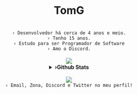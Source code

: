 <div align="center">
  <h1 align="center"><b>TomG</b></h1>
  <br>
  <code align=center>› Desenvolvedor há cerca de 4 anos e meio.</code>
  <br>
  <code align=center>› Tenho 15 anos.</code>
  <br>
  <code align=center>› Estudo para ser Programador de Software</code>
  <br>
  <code align=center>› Amo o Discord.</code>
  <br>
  <br>
  <a href="https://github.com/whoisyup" alt="yup"><img src="https://skillicons.dev/icons?i=react,git,nodejs,js,html,css,md,mongodb,ts&theme=dark&perline=4"></a>
<br>
  <details>
    <br>
    <summary><underline><b>›Github Stats</b></underline></summary>
    <table><tr><td style="padding: 0; width=50%">
      <img src="https://github-readme-stats.vercel.app/api/?username=whoisyup&show_icons=true&title_color=539BF5&text_color=9f9f9f&bg_color=00000000&hide_border=true&icon_color=539BF5&hide_title=true&count_private=true" /></td>
      <td style="padding: 0; width=50%"><img src="https://github-readme-stats.vercel.app/api/top-langs/?username=whoisyup&show_icons=true&title_color=539BF5&text_color=9f9f9f&bg_color=00000000&hide_border=true&icon_color=00000000&count_private=true" /></td></tr></table>
  </details> 
  <br>
  <a href="https://discord.com/users/1063479076523872307" alt="whoisyup" align="center"><img src="https://lanyard.cnrad.dev/api/1063479076523872307"/></a>
  <br>
  <code align=center>› Email, Zona, Discord e Twitter no meu perfil!</code>

</div>

